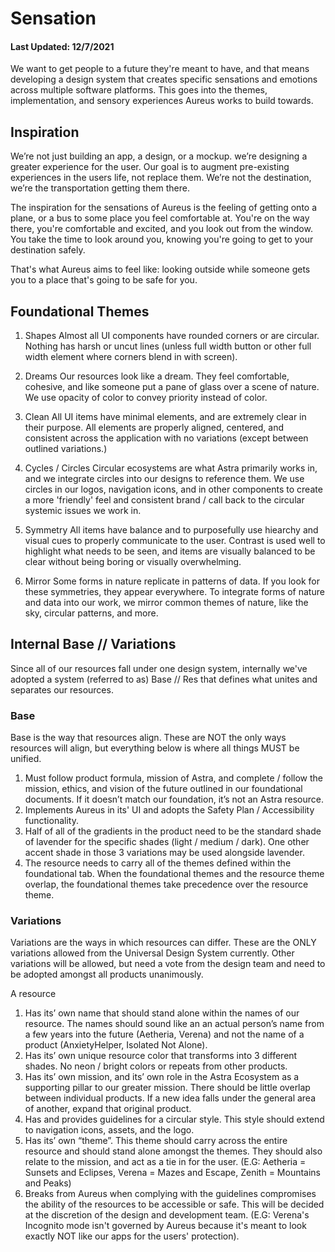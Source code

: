 # Sensation
#### Last Updated: 12/7/2021
We want to get people to a future they're meant to have, and that means developing a design system that creates specific sensations and emotions across multiple software platforms. This goes into the themes, implementation, and sensory experiences Aureus works to build towards. 

## Inspiration
We’re not just building an app, a design, or a mockup. we’re designing a greater experience for the user.  Our goal is to augment pre-existing experiences in the users life, not replace them. We’re not the destination, we’re the transportation getting them there.

The inspiration for the sensations of Aureus is the feeling of getting onto a plane, or a bus to some place you feel comfortable at. You're on the way there, you're comfortable and excited, and you look out from the window. You take the time to look around you, knowing you're going to get to your destination safely.

That's what Aureus aims to feel like: looking outside while someone gets you to a place that's going to be safe for you.

## Foundational Themes
1. Shapes
Almost all UI components have rounded corners or are circular. Nothing has harsh or uncut lines (unless full width button or other full width element where corners blend in with screen).

2. Dreams
Our resources look like a dream. They feel comfortable, cohesive, and like someone put a pane of glass over a scene of nature. We use opacity of color to convey priority instead of color.

3. Clean
All UI items have minimal elements, and are extremely clear in their purpose. All elements are properly aligned, centered, and consistent across the application with no variations (except between outlined variations.)

4. Cycles / Circles
Circular ecosystems are what Astra primarily works in, and we integrate circles into our designs to reference them. We use circles in our logos, navigation icons, and in other components to create a more 'friendly' feel and consistent brand / call back to the circular systemic issues we work in. 

5. Symmetry 
All items have balance and to purposefully use hiearchy and visual cues to properly communicate to the user. Contrast is used well to highlight what needs to be seen, and items are visually balanced to be clear without being boring or visually overwhelming. 

6. Mirror
Some forms in nature replicate in patterns of data. If you look for these symmetries, they appear everywhere. To integrate forms of nature and data into our work, we mirror common themes of nature, like the sky, circular patterns, and more. 

## Internal Base // Variations 
Since all of our resources fall under one design system, internally we've adopted a system (referred to as) Base // Res that defines what unites and separates our resources. 

### Base 
Base is the way that resources align. These are NOT the only ways resources will align, but everything below is where all things MUST be unified.

1. Must follow product formula, mission of Astra, and complete / follow the mission, ethics, and vision of the future outlined in our foundational documents.  If it doesn’t match our foundation, it’s not an Astra resource. 
2. Implements Aureus in its' UI and adopts the Safety Plan / Accessibility functionality.
3. Half of all of the gradients in the product need to be the standard shade of lavender for the specific shades (light / medium / dark). One other accent shade in those 3 variations may be used alongside lavender.
4. The resource needs to carry all of the themes defined within the foundational tab. When the foundational themes and the resource theme overlap, the foundational themes take precedence over the resource theme.

### Variations
Variations are the ways in which resources can differ.  These are the ONLY variations allowed from the Universal Design System currently.  Other variations will be allowed, but need a vote from the design team and need to be adopted amongst all products unanimously.

A resource
1. Has its’ own name that should stand alone within the names of our resource. The names should sound like an an actual person’s name from a few years into the future (Aetheria, Verena) and not the name of a product (AnxietyHelper, Isolated Not Alone).
2. Has its’ own unique resource color that transforms into 3 different shades. No neon / bright colors or repeats from other products.
3. Has its’ own mission, and its’ own role in the Astra Ecosystem as a supporting pillar to our greater mission. There should be little overlap between individual products. If a new idea falls under the general area of another, expand that original product.
4. Has and provides guidelines for a circular style. This style should extend to navigation icons, assets, and the logo.
5. Has its’ own “theme”. This theme should carry across the entire resource and should stand alone amongst the themes. They should also relate to the mission, and act as a tie in for the user. (E.G: Aetheria = Sunsets and Eclipses, Verena = Mazes and Escape, Zenith = Mountains and Peaks)
6. Breaks from Aureus when complying with the guidelines compromises the ability of the resources to be accessible or safe. This will be decided at the discretion of the design and development team. (E.G: Verena's Incognito mode isn't governed by Aureus because it's meant to look exactly NOT like our apps for the users' protection). 

